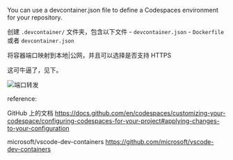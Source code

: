 You can use a devcontainer.json file to define a Codespaces environment for your repository.

创建 `.devcontainer/` 文件夹，包含以下文件
    - `devcontainer.json`
    - `Dockerfile`
或者 `devcontainer.json`


将容器端口映射到本地|公网，并且可以选择是否支持 HTTPS

这可牛逼了，见下。

![端口转发](https://i.loli.net/2021/07/24/zhpqbeyLvD1Wm6Q.png)

reference:

GitHub 上的文档
https://docs.github.com/en/codespaces/customizing-your-codespace/configuring-codespaces-for-your-project#applying-changes-to-your-configuration

microsoft/vscode-dev-containers
https://github.com/microsoft/vscode-dev-containers
